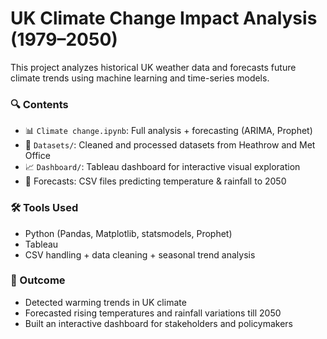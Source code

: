 # UK Climate Change Impact Analysis (1979–2050)

This project analyzes historical UK weather data and forecasts future climate trends using machine learning and time-series models. 

### 🔍 Contents
- 📊 `Climate change.ipynb`: Full analysis + forecasting (ARIMA, Prophet)
- 📁 `Datasets/`: Cleaned and processed datasets from Heathrow and Met Office
- 📈 `Dashboard/`: Tableau dashboard for interactive visual exploration
- 📂 Forecasts: CSV files predicting temperature & rainfall to 2050

### 🛠 Tools Used
- Python (Pandas, Matplotlib, statsmodels, Prophet)
- Tableau
- CSV handling + data cleaning + seasonal trend analysis

### 🌱 Outcome
- Detected warming trends in UK climate
- Forecasted rising temperatures and rainfall variations till 2050
- Built an interactive dashboard for stakeholders and policymakers
